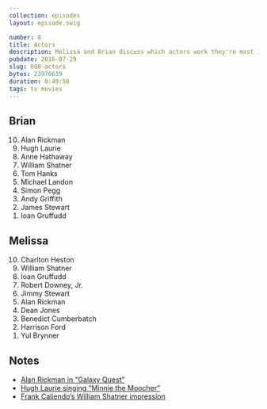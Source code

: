 ```yaml
---
collection: episodes
layout: episode.swig

number: 8
title: Actors
description: Melissa and Brian discuss which actors work they're most interested in watching. 
pubdate: 2016-07-29
slug: 008-actors
bytes: 23970619
duration: 0:49:56
tags: tv movies
---
```


## Brian
<ol reversed>
<li>Alan Rickman
<li>Hugh Laurie
<li>Anne Hathaway
<li>William Shatner
<li>Tom Hanks
<li>Michael Landon
<li>Simon Pegg
<li>Andy Griffith
<li>James Stewart
<li>Ioan Gruffudd
</ol>

## Melissa
<ol reversed>
<li>Charlton Heston
<li>William Shatner
<li>Ioan Gruffudd
<li>Robert Downey, Jr.
<li>Jimmy Stewart
<li>Alan Rickman
<li>Dean Jones
<li>Benedict Cumberbatch
<li>Harrison Ford
<li>Yul Brynner
</ol>

## Notes
- [Alan Rickman in “Galaxy Quest”](https://youtu.be/Mylbw-IFgp4?t=19s)
- [Hugh Laurie singing “Minnie the Moocher”](https://youtu.be/JQ_R8QBeYvs)
- [Frank Caliendo’s William Shatner impression](https://youtu.be/Zd89ojoAfEQ)